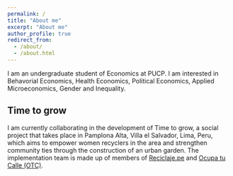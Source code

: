 ```yaml
---
permalink: /
title: "About me"
excerpt: "About me"
author_profile: true
redirect_from: 
  - /about/
  - /about.html
---
```


I am an undergraduate student of Economics at PUCP. I am interested in Behavorial Economics, Health Economics, Political Economics, Applied Microeconomics, Gender and Inequality. 

## Time to grow
I am currently collaborating in the development of Time to grow, a social project that takes place in Pamplona Alta, Villa el Salvador, Lima, Peru, which aims to empower women recyclers in the area and strengthen community ties through the construction of an urban garden. The implementation team is made up of members of [Reciclaje.pe](https://reciclaje.pe/) and [Ocupa tu Calle (OTC)](https://ocupatucalle.com/).


